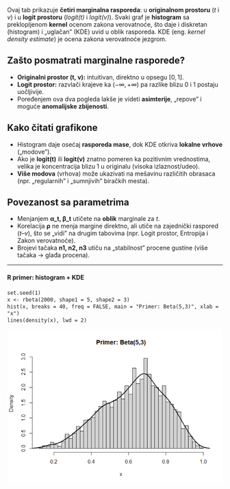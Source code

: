Ovaj tab prikazuje **četiri marginalna rasporeda**: u **originalnom
prostoru** (*t* i *v*) i u **logit prostoru** (*logit(t)* i *logit(v)*).
Svaki graf je **histogram** sa preklopljenom **kernel** ocenom zakona
verovatnoće, što daje i diskretan (histogram) i „uglačan” (KDE) uvid u
oblik rasporeda. KDE (eng. *kernel density estimate*) je ocena zakona
verovatnoće jezgrom.

## Zašto posmatrati marginalne rasporede?

- **Originalni prostor (t, v):** intuitivan, direktno u opsegu
  \[0, 1\].  
- **Logit prostor:** razvlači krajeve ka (−∞, +∞) pa razlike blizu 0 i 1
  postaju uočljivije.  
- Poređenjem ova dva pogleda lakše je videti **asimterije**, „repove” i
  moguće **anomalijske zbijenosti**.

## Kako čitati grafikone

- Histogram daje osećaj **rasporeda mase**, dok KDE otkriva **lokalne
  vrhove** („modove”).  
- Ako je **logit(t)** ili **logit(v)** znatno pomeren ka pozitivnim
  vrednostima, velika je koncentracija blizu 1 u originalu (visoka
  izlaznost/udeo).  
- **Više modova** (vrhova) može ukazivati na mešavinu različitih
  obrasaca (npr. „regularnih” i „sumnjivih” biračkih mesta).

## Povezanost sa parametrima

- Menjanjem **α\_t, β\_t** utičete na **oblik** marginale za *t*.  
- Korelacija **ρ** ne menja margine direktno, ali utiče na zajednički
  raspored (*t–v*), što se „vidi” na drugim tabovima (npr. Logit
  prostor, Entropija i Zakon verovatnoće).  
- Brojevi tačaka **n1, n2, n3** utiču na „stabilnost” procene gustine
  (više tačaka → glađa procena).

------------------------------------------------------------------------

#### R primer: histogram + KDE

    set.seed(1)
    x <- rbeta(2000, shape1 = 5, shape2 = 3)
    hist(x, breaks = 40, freq = FALSE, main = "Primer: Beta(5,3)", xlab = "x")
    lines(density(x), lwd = 2)

![](Tab4_files/figure-markdown_strict/unnamed-chunk-1-1.png)
